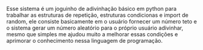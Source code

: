 Esse sistema é um joguinho de adivinhação básico em python para trabalhar as estruturas de repetição, estruturas condicionas e import de random, ele consiste basicamente em o usuário fornecer um número teto e o sistema gerar um número aleatório para o próprio usuário adivinhar, mesmo que simples me ajudou muito a melhorar essas condições e aprimorar o conhecimento nessa linguagem de programação.
